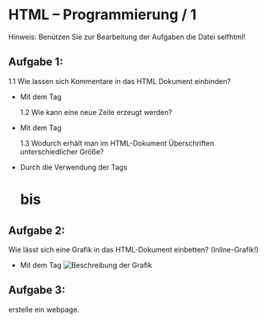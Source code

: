 # HTML – Programmierung / 1

Hinweis: Benützen Sie zur Bearbeitung der Aufgaben die Datei selfhtml!

## Aufgabe 1:

1.1 Wie lassen sich Kommentare in das HTML Dokument einbinden?

- Mit dem Tag <!-- Kommentar -->

  1.2 Wie kann eine neue Zeile erzeugt werden?

- Mit dem Tag <br>

  1.3 Wodurch erhält man im HTML-Dokument Überschriften unterschiedlicher Größe?

- Durch die Verwendung der Tags <h1> bis <h6>

## Aufgabe 2:

Wie lässt sich eine Grafik in das HTML-Dokument einbetten? (Inline-Grafik!)

- Mit dem Tag <img src="pfad/zur/grafik.jpg" alt="Beschreibung der Grafik">

## Aufgabe 3:
erstelle ein webpage.